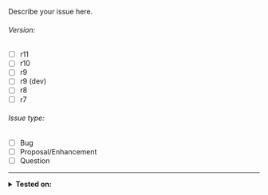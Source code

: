 Describe your issue here.

###### Version:
 - [ ] r11
 - [ ] r10
 - [ ] r9
 - [ ] r9 (dev)
 - [ ] r8
 - [ ] r7

###### Issue type:
 - [ ] Bug
 - [ ] Proposal/Enhancement
 - [ ] Question

------

<details> 
<summary> <b>Tested on: </b> </summary>
###### --- Desktop
   - [ ] Chrome
   - [ ] Chrome Canary
   - [ ] Chrome dev-channel
   - [ ] Firefox
   - [ ] Opera
   - [ ] Microsoft IE
   - [ ] Microsoft Edge

###### --- Android
   - [ ] Chrome
   - [ ] Firefox
   - [ ] Opera

###### --- IOS
   - [ ] Chrome
   - [ ] Firefox
   - [ ] Opera

</details> 
